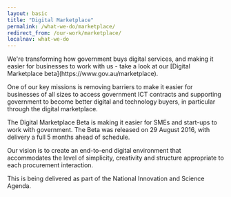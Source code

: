 ```yaml
---
layout: basic
title: "Digital Marketplace"
permalink: /what-we-do/marketplace/
redirect_from: /our-work/marketplace/
localnav: what-we-do
---
```

<div class="lede">
    We're transforming how government buys digital services, and making it easier for businesses to work with us - take a look at our [Digital Marketplace beta](https://www.gov.au/marketplace).
</div>

One of our key missions is removing barriers to make it easier for businesses of all sizes to access government ICT contracts and supporting government to become better digital and technology buyers, in particular through the digital marketplace.

The Digital Marketplace Beta is making it easier for SMEs and start-ups to work with government. The Beta was released on 29 August 2016, with delivery a full 5 months ahead of schedule.

Our vision is to create an end-to-end digital environment that accommodates the level of simplicity, creativity and structure appropriate to each procurement interaction.

This is being delivered as part of the National Innovation and Science Agenda.
